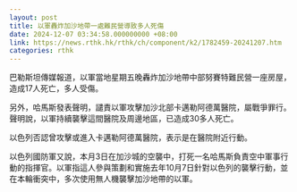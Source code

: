 ```yaml
---
layout: post
title: 以軍轟炸加沙地帶一處難民營導致多人死傷
date: 2024-12-07 03:34:58.000000000 +08:00
link: https://news.rthk.hk/rthk/ch/component/k2/1782459-20241207.htm
categories: rthk
---
```


巴勒斯坦傳媒報道，以軍當地星期五晚轟炸加沙地帶中部努賽特難民營一座房屋，造成17人死亡，多人受傷。

另外，哈馬斯發表聲明，譴責以軍攻擊加沙北部卡邁勒阿德萬醫院，屬戰爭罪行。聲明說，以軍持續襲擊這間醫院及周邊地區，已造成30多人死亡。

以色列否認曾攻擊或進入卡邁勒阿德萬醫院，表示是在醫院附近行動。

以色列國防軍又說，本月3日在加沙城的空襲中，打死一名哈馬斯負責空中軍事行動的指揮官。以軍指這人參與策劃和實施去年10月7日針對以色列的襲擊行動，並在本輪衝突中，多次使用無人機襲擊加沙地帶的以軍。
